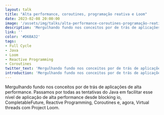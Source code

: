 ```yaml
---
layout: talk
title: "Alta performance, coroutines, programação reativa e Loom"
date: 2023-02-08 20:00:00
image: '/assets/img/talks/alta-performance-coroutines-programação-reativa-e-loom.jpg'
description: 'Mergulhando fundo nos conceitos por de trás de aplicações de alta performance. Passamos por todas as tentativas do Java em facilitar esse nível de aplicação de alta performance desde blocking io, CompletableFuture, Reactive Programming, Coroutines e, agora, Virtual threads com Project Loom.'
link: ''
color: '#D6BA32'
tags:
- Full Cycle
- Java
- Loom
- Reactive Programming
- Coroutines
twitter_text: 'Mergulhando fundo nos conceitos por de trás de aplicações de alta performance. Passamos por todas as tentativas do Java em facilitar esse nível de aplicação de alta performance desde blocking io, CompletableFuture, Reactive Programming, Coroutines e, agora, Virtual threads com Project Loom.'
introduction: 'Mergulhando fundo nos conceitos por de trás de aplicações de alta performance. Passamos por todas as tentativas do Java em facilitar esse nível de aplicação de alta performance desde blocking io, CompletableFuture, Reactive Programming, Coroutines e, agora, Virtual threads com Project Loom.'
---
```


Mergulhando fundo nos conceitos por de trás de aplicações de alta performance. Passamos por todas as tentativas do Java em facilitar esse nível de aplicação de alta performance desde blocking io, CompletableFuture, Reactive Programming, Coroutines e, agora, Virtual threads com Project Loom.